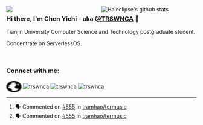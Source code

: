 <a href="https://github.com/anuraghazra/github-readme-stats">
  <img align="right" width="50%" src="https://readmeservice.haleclipse.vercel.app/api?username=TRSWNCA&show_icons=true&include_all_commits=true&theme=radical" alt="Haleclipse's github stats" />
  <img align="right" width="50%" src="https://readmeservice.haleclipse.vercel.app/api/top-langs/?username=TRSWNCA&layout=compact&theme=radical" />
</a>

### Hi there, I'm Chen Yichi - aka [@TRSWNCA](https://github.com/TRSWNCA/) 👋 

Tianjin University Computer Science and Technology postgraduate student.

Concentrate on ServerlessOS.

<br />


<h3 align="left">Connect with me:</h3>
<p align="left">
<a href="https://blog.trswnca.cc" target="blank"><img align="center" src="https://raw.githubusercontent.com/iconic/open-iconic/master/svg/globe.svg" alt="trswnca" height="30" width="40" /></a>
<a href="https://space.bilibili.com/319408224" target="blank"><img align="center" src="https://cdn.jsdelivr.net/npm/simple-icons@3.13.0/icons/bilibili.svg" alt="trswnca" height="30" width="40" /></a>
<a href="https://www.zhihu.com/people/chen-yi-chi-90" target="blank"><img align="center" src="https://cdn.jsdelivr.net/npm/simple-icons@3.13.0/icons/zhihu.svg" alt="trswnca" height="30" width="40" /></a>
<a href="http://wpa.qq.com/msgrd?v=3&uin=489078545&site=qq&menu=yes" target="blank"><img align="center" src="https://cdn.jsdelivr.net/npm/simple-icons@3.13.0/icons/tencentqq.svg" alt="trswnca" height="30" width="40" /></a>
</p>

---

<!--START_SECTION:activity-->
1. 🗣 Commented on [#555](https://github.com/tramhao/termusic/issues/555#issuecomment-3198924016) in [tramhao/termusic](https://github.com/tramhao/termusic)
2. 🗣 Commented on [#555](https://github.com/tramhao/termusic/issues/555#issuecomment-3196889936) in [tramhao/termusic](https://github.com/tramhao/termusic)
<!--END_SECTION:activity-->
